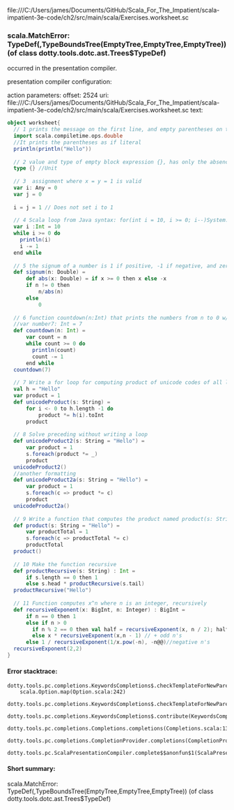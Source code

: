 file:///C:/Users/james/Documents/GitHub/Scala_For_The_Impatient/scala-impatient-3e-code/ch2/src/main/scala/Exercises.worksheet.sc
### scala.MatchError: TypeDef(<error>,TypeBoundsTree(EmptyTree,EmptyTree,EmptyTree)) (of class dotty.tools.dotc.ast.Trees$TypeDef)

occurred in the presentation compiler.

presentation compiler configuration:


action parameters:
offset: 2524
uri: file:///C:/Users/james/Documents/GitHub/Scala_For_The_Impatient/scala-impatient-3e-code/ch2/src/main/scala/Exercises.worksheet.sc
text:
```scala
object worksheet{
  // 1 prints the message on the first line, and empty parentheses on the second line
  import scala.compiletime.ops.double
  //It prints the parentheses as if literal
  println(println("Hello"))
  
  // 2 value and type of empty block expression {}, has only the absence of meaningful data
  type {} //Unit
   
  // 3  assignment where x = y = 1 is valid
  var i: Any = 0
  var j = 0
  
  i = j = 1 // Does not set i to 1
  
  // 4 Scala loop from Java syntax: for(int i = 10, i >= 0; i--)System.out.println(i);
  var i :Int = 10
  while i >= 0 do
    println(i)
    i -= 1
  end while
  
  // 5 the signum of a number is 1 if positive, -1 if negative, and zero if 0
  def signum(n: Double) =
      def abs(x: Double) = if x >= 0 then x else -x
      if n != 0 then
          n/abs(n)
      else
          0
  
  // 6 function countdown(n:Int) that prints the numbers from n to 0 w/o returning val
  //var number7: Int = 7
  def countdown(n: Int) =
      var count = n
      while count >= 0 do
        println(count)
        count -= 1
      end while
  countdown(7)    
  
  // 7 Write a for loop for computing product of unicode codes of all letters in str.
  val h = "Hello"
  var product = 1
  def unicodeProduct(s: String) =
      for i <- 0 to h.length -1 do
          product *= h(i).toInt
      product
  
  // 8 Solve preceding without writing a loop
  def unicodeProduct2(s: String = "Hello") =
      var product = 1
      s.foreach(product *= _)
      product
  unicodeProduct2()
  //another formatting
  def unicodeProduct2a(s: String = "Hello") =
      var product = 1
      s.foreach(c => product *= c)
      product
  unicodeProduct2a()
  
  // 9 Write a function that computes the product named product(s: String)
  def product(s: String = "Hello") =
      var productTotal = 1
      s.foreach(c => productTotal *= c)
      productTotal
  product()
  
  // 10 Make the function recursive
  def productRecursive(s: String) : Int =
      if s.length == 0 then 1
      else s.head * productRecursive(s.tail)
  productRecursive("Hello")        
  
  // 11 Function computes x^n where n is an integer, recursively
  def recursiveExponent(x: BigInt, n: Integer) : BigInt =
      if n == 0 then 1
      else if n > 0 
        if n % 2 == 0 then val half = recursiveExponent(x, n / 2); half * half // + even n's
        else x * recursiveExponent(x,n - 1) // + odd n's
      else 1 / recursiveExponent(1/x.pow(-n), -n@@)//negative n's
  recursiveExponent(2,2)
}
```



#### Error stacktrace:

```
dotty.tools.pc.completions.KeywordsCompletions$.checkTemplateForNewParents$$anonfun$2(KeywordsCompletions.scala:218)
	scala.Option.map(Option.scala:242)
	dotty.tools.pc.completions.KeywordsCompletions$.checkTemplateForNewParents(KeywordsCompletions.scala:215)
	dotty.tools.pc.completions.KeywordsCompletions$.contribute(KeywordsCompletions.scala:44)
	dotty.tools.pc.completions.Completions.completions(Completions.scala:134)
	dotty.tools.pc.completions.CompletionProvider.completions(CompletionProvider.scala:93)
	dotty.tools.pc.ScalaPresentationCompiler.complete$$anonfun$1(ScalaPresentationCompiler.scala:154)
```
#### Short summary: 

scala.MatchError: TypeDef(<error>,TypeBoundsTree(EmptyTree,EmptyTree,EmptyTree)) (of class dotty.tools.dotc.ast.Trees$TypeDef)